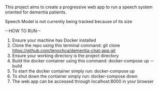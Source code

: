This project aims to create a progressive web app to run a speech system oriented for dementia patients. 

Speech Model is not currently being tracked because of its size

--HOW TO RUN--
1. Ensure your machine has Docker installed
2. Clone the repo using this terminal command: git clone https://github.com/tenochca/dementia-chat-app.git
3. Ensure your working directory is the project directory
4. Build the docker container using this command: docker-compose up --build
5. To start the docker container simply run: docker-compose up
6. To shut down the container simply run: docker-compose down
7. The web app can be accessed through localhost:8000 in your browser
